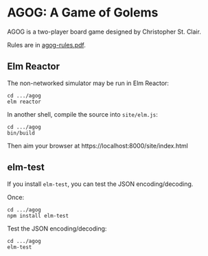 # AGOG: A Game of Golems

AGOG is a two-player board game designed by Christopher St. Clair.

Rules are in [agog-rules.pdf](https://raw.githubusercontent.com/billstclair/agog/main/site/agog-rules.pdf).

## Elm Reactor

The non-networked simulator may be run in Elm Reactor:

```
cd .../agog
elm reactor
```

In another shell, compile the source into `site/elm.js`:

```
cd .../agog
bin/build
```

Then aim your browser at https://localhost:8000/site/index.html

## elm-test

If you install `elm-test`, you can test the JSON encoding/decoding.

Once:

```
cd .../agog
npm install elm-test
```

Test the JSON encoding/decoding:

```
cd .../agog
elm-test
```


